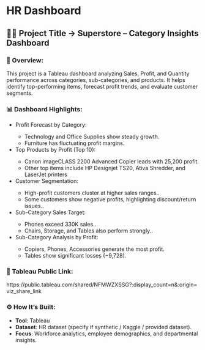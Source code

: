 # HR Dashboard

 <h2>👨‍💼 Project Title -> Superstore – Category Insights Dashboard</h2>

<h3>📖 Overview:</h3><p>This project is a Tableau dashboard analyzing Sales, Profit, and Quantity performance across categories, sub-categories, and products. It helps identify top-performing items, forecast profit trends, and evaluate customer segments.</p>

<h3>📊 Dashboard Highlights:</h3>
   <ul>
     <li>Profit Forecast by Category:</li>
       <ul>
         <li>Technology and Office Supplies show steady growth.</li>
         <li>Furniture has fluctuating profit margins.</li>
      </ul>
     <li>Top Products by Profit (Top 10):</li>
        <ul>
     <li>Canon imageCLASS 2200 Advanced Copier leads with 25,200 profit.</li>
     <li>Other top items include HP Designjet TS20, Ativa Shredder, and LaserJet printers</li>
        </ul>
     <li>Customer Segmentation:</li>
       <ul>
         <li>High-profit customers cluster at higher sales ranges..</li>
         <li>Some customers show negative profits, highlighting discount/return issues..</li>
      </ul>
     <li>Sub-Category Sales Target:</li>
       <ul>
         <li>Phones exceed 330K sales..</li>
         <li>Chairs, Storage, and Tables also perform strongly..</li>
      </ul>
      <li>Sub-Category Analysis by Profit:</li>
       <ul>
         <li>Copiers, Phones, Accessories generate the most profit.</li>
         <li>Tables show significant losses (−9,728).</li>
      </ul>
     
   </ul>
<h3>🔗 Tableau Public Link:</h3>https://public.tableau.com/shared/NFMWZXSSG?:display_count=n&:origin=viz_share_link

<h3>⚙️ How It’s Built:</h3>
<ul>
  <li><b>Tool</b>: Tableau</li>
  <li><b>Dataset</b>: HR dataset (specify if synthetic / Kaggle / provided dataset).</li>
  <li><b>Focus</b>: Workforce analytics, employee demographics, and departmental insights.</li>
</ul>
